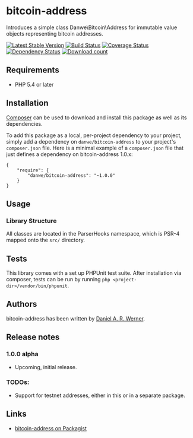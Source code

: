 # bitcoin-address

Introduces a simple class Danwe\Bitcoin\Address for immutable value objects representing bitcoin
addresses.

[![Latest Stable Version](https://poser.pugx.org/danwe/bitcoin-address/version.png)](https://packagist.org/packages/danwe/bitcoin-address)
[![Build Status](https://travis-ci.org/DanweDE/php-bitcoin-address.svg?branch=master)](https://travis-ci.org/DanweDE/php-bitcoin-address)
[![Coverage Status](https://coveralls.io/repos/DanweDE/php-bitcoin-address/badge.svg?branch=master)](https://coveralls.io/r/DanweDE/php-bitcoin-address?branch=master)
[![Dependency Status](https://www.versioneye.com/user/projects/5551e50406c3183941000074/badge.svg?style=flat)](https://www.versioneye.com/user/projects/5551e50406c3183941000074)
[![Download count](https://poser.pugx.org/danwe/bitcoin-address/d/total.png)](https://packagist.org/packages/danwe/bitcoin-address)

## Requirements

* PHP 5.4 or later

## Installation

[Composer](http://getcomposer.org/) can be used to download and install
this package as well as its dependencies.

To add this package as a local, per-project dependency to your project, simply add a
dependency on `danwe/bitcoin-address` to your project's `composer.json` file.
Here is a minimal example of a `composer.json` file that just defines a dependency on
bitcoin-address 1.0.x:

    {
        "require": {
            "danwe/bitcoin-address": "~1.0.0"
        }
    }

## Usage

### Library Structure

All classes are located in the ParserHooks namespace, which is PSR-4 mapped onto the `src/` directory.

## Tests

This library comes with a set up PHPUnit test suite. After installation via composer, tests can be
run by running `php <project-dir>/vendor/bin/phpunit`.

## Authors

bitcoin-address has been written by [Daniel A. R. Werner](https://www.mediawiki.org/wiki/User:Danwe).

## Release notes

### 1.0.0 alpha

* Upcoming, initial release.

### TODOs:

* Support for testnet addresses, either in this or in a separate package.

## Links

* [bitcoin-address on Packagist](https://packagist.org/packages/danwe/bitcoin-address)
